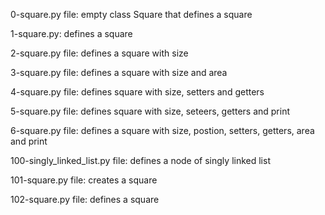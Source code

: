 0-square.py file: empty class Square that defines a square

1-square.py: defines a square

2-square.py file: defines a square with size

3-square.py file: defines a square with size and area

4-square.py file: defines square with size, setters and getters

5-square.py file: defines square with size, seteers, getters and print

6-square.py file: defines a square with size, postion, setters, getters, area and print

100-singly_linked_list.py file: defines a node of singly linked list

101-square.py file: creates a square

102-square.py file: defines a square
